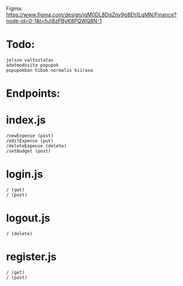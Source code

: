 Figma: https://www.figma.com/design/jgM0DL8DqZnv9g8Eh1LgMN/Finance?node-id=0-1&t=hJi8zPByK8PQWQ8N-1

# Todo:

    jelszo valtoztatas
    adatmodosito popupok
    popupokban hibak normalis kiirasa

# Endpoints:

# index.js

    /newExpense (post)
    /editExpense (put)
    /deleteExpense (delete)
    /setBudget (post)

# login.js

    / (get)
    / (post)

# logout.js

    / (delete)

# register.js

    / (get)
    / (post)
